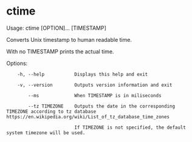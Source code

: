 # ctime

Usage: ctime [OPTION]... [TIMESTAMP]

Converts Unix timestamp to human readable time.


With no TIMESTAMP prints the actual time.


Options:

        -h, --help           Displays this help and exit
        
        -v, --version        Outputs version information and exit
        
            --ms             When TIMESTAMP is in miliseconds
            
            --tz TIMEZONE    Outputs the date in the corresponding TIMEZONE according to tz database https://en.wikipedia.org/wiki/List_of_tz_database_time_zones
            
                             If TIMEZONE is not specified, the default system timezone will be used.
